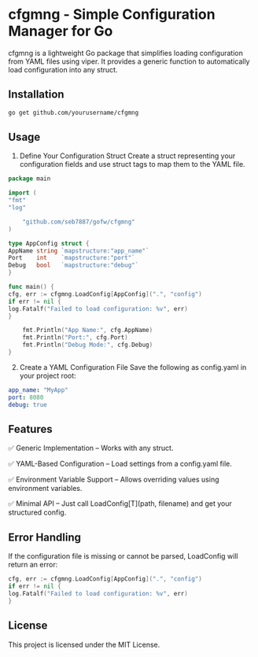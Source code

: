 # cfgmng - Simple Configuration Manager for Go
cfgmng is a lightweight Go package that simplifies loading configuration from YAML files using viper. It provides a generic function to automatically load configuration into any struct.

## Installation
```sh
go get github.com/yourusername/cfgmng
```
## Usage
1. Define Your Configuration Struct
   Create a struct representing your configuration fields and use struct tags to map them to the YAML file.

```go
package main

import (
"fmt"
"log"

	"github.com/seb7887/gofw/cfgmng"
)

type AppConfig struct {
AppName string `mapstructure:"app_name"`
Port    int    `mapstructure:"port"`
Debug   bool   `mapstructure:"debug"`
}

func main() {
cfg, err := cfgmng.LoadConfig[AppConfig](".", "config")
if err != nil {
log.Fatalf("Failed to load configuration: %v", err)
}

	fmt.Println("App Name:", cfg.AppName)
	fmt.Println("Port:", cfg.Port)
	fmt.Println("Debug Mode:", cfg.Debug)
}
```

2. Create a YAML Configuration File
   Save the following as config.yaml in your project root:

```yaml
app_name: "MyApp"
port: 8080
debug: true
```
## Features
✅ Generic Implementation – Works with any struct.

✅ YAML-Based Configuration – Load settings from a config.yaml file.

✅ Environment Variable Support – Allows overriding values using environment variables.

✅ Minimal API – Just call LoadConfig[T](path, filename) and get your structured config.

## Error Handling
If the configuration file is missing or cannot be parsed, LoadConfig will return an error:

```go
cfg, err := cfgmng.LoadConfig[AppConfig](".", "config")
if err != nil {
log.Fatalf("Failed to load configuration: %v", err)
}
```

## License
This project is licensed under the MIT License.